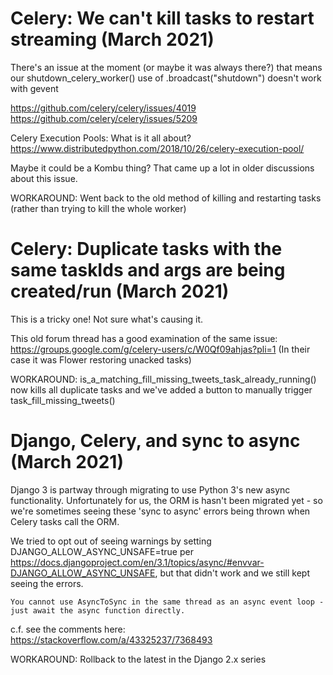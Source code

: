 # Celery: We can't kill tasks to restart streaming (March 2021)

There's an issue at the moment (or maybe it was always there?) that means our shutdown_celery_worker() use of .broadcast("shutdown") doesn't work with gevent

https://github.com/celery/celery/issues/4019
https://github.com/celery/celery/issues/5209

Celery Execution Pools: What is it all about?
https://www.distributedpython.com/2018/10/26/celery-execution-pool/

Maybe it could be a Kombu thing? That came up a lot in older discussions about this issue.

WORKAROUND: Went back to the old method of killing and restarting tasks (rather than trying to kill the whole worker)

# Celery: Duplicate tasks with the same taskIds and args are being created/run (March 2021)

This is a tricky one! Not sure what's causing it.

This old forum thread has a good examination of the same issue: https://groups.google.com/g/celery-users/c/W0Qf09ahjas?pli=1 (In their case it was Flower restoring unacked tasks)

WORKAROUND: is_a_matching_fill_missing_tweets_task_already_running() now kills all duplicate tasks and we've added a button to manually trigger task_fill_missing_tweets()

# Django, Celery, and sync to async (March 2021)

Django 3 is partway through migrating to use Python 3's new async functionality. Unfortunately for us, the ORM is hasn't been migrated yet - so we're sometimes seeing these 'sync to async' errors being thrown when Celery tasks call the ORM.

We tried to opt out of seeing warnings by setting DJANGO_ALLOW_ASYNC_UNSAFE=true per https://docs.djangoproject.com/en/3.1/topics/async/#envvar-DJANGO_ALLOW_ASYNC_UNSAFE, but that didn't work and we still kept seeing the errors.

`You cannot use AsyncToSync in the same thread as an async event loop - just await the async function directly.`

c.f. see the comments here: https://stackoverflow.com/a/43325237/7368493

WORKAROUND: Rollback to the latest in the Django 2.x series

